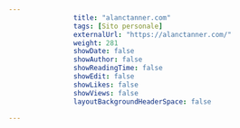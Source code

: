 ---
                title: "alanctanner.com"
                tags: [Sito personale]
                externalUrl: "https://alanctanner.com/"
                weight: 281
                showDate: false
                showAuthor: false
                showReadingTime: false
                showEdit: false
                showLikes: false
                showViews: false
                layoutBackgroundHeaderSpace: false
                ---

